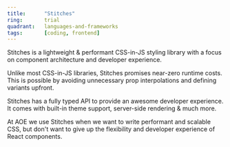 ```yaml
---
title:      "Stitches"
ring:       trial
quadrant:   languages-and-frameworks
tags:       [coding, frontend]
---
```


Stitches is a lightweight & performant CSS-in-JS styling library with a focus on component architecture and developer
experience.

Unlike most CSS-in-JS libraries, Stitches promises near-zero runtime costs. This is possible by avoiding unnecessary
prop interpolations and defining variants upfront.

Stitches has a fully typed API to provide an awesome developer experience. It comes with built-in theme support,
server-side rendering & much more.

At AOE we use Stitches when we want to write performant and scalable CSS, but don't want to give up the flexibility and
developer experience of React components.
